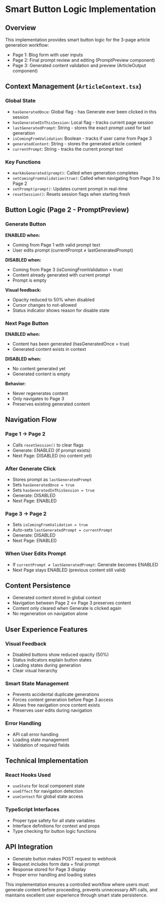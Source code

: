# Smart Button Logic Implementation

## Overview
This implementation provides smart button logic for the 3-page article generation workflow:
- Page 1: Blog form with user inputs
- Page 2: Final prompt review and editing (PromptPreview component)
- Page 3: Generated content validation and preview (ArticleOutput component)

## Context Management (`ArticleContext.tsx`)

### Global State
- `hasGeneratedOnce`: Global flag - has Generate ever been clicked in this session
- `hasGeneratedInThisSession`: Local flag - tracks current page session
- `lastGeneratedPrompt`: String - stores the exact prompt used for last generation
- `isComingFromValidation`: Boolean - tracks if user came from Page 3
- `generatedContent`: String - stores the generated article content
- `currentPrompt`: String - tracks the current prompt text

### Key Functions
- `markAsGenerated(prompt)`: Called when generation completes
- `setComingFromValidation(true)`: Called when navigating from Page 3 to Page 2
- `setPrompt(prompt)`: Updates current prompt in real-time
- `resetSession()`: Resets session flags when starting fresh

## Button Logic (Page 2 - PromptPreview)

### Generate Button
**ENABLED when:**
- Coming from Page 1 with valid prompt text
- User edits prompt (currentPrompt ≠ lastGeneratedPrompt)

**DISABLED when:**
- Coming from Page 3 (isComingFromValidation = true)
- Content already generated with current prompt
- Prompt is empty

**Visual feedback:**
- Opacity reduced to 50% when disabled
- Cursor changes to not-allowed
- Status indicator shows reason for disable state

### Next Page Button
**ENABLED when:**
- Content has been generated (hasGeneratedOnce = true)
- Generated content exists in context

**DISABLED when:**
- No content generated yet
- Generated content is empty

**Behavior:**
- Never regenerates content
- Only navigates to Page 3
- Preserves existing generated content

## Navigation Flow

### Page 1 → Page 2
- Calls `resetSession()` to clear flags
- Generate: ENABLED (if prompt exists)
- Next Page: DISABLED (no content yet)

### After Generate Click
- Stores prompt as `lastGeneratedPrompt`
- Sets `hasGeneratedOnce = true`
- Sets `hasGeneratedInThisSession = true`
- Generate: DISABLED
- Next Page: ENABLED

### Page 3 → Page 2
- Sets `isComingFromValidation = true`
- Auto-sets `lastGeneratedPrompt = currentPrompt`
- Generate: DISABLED
- Next Page: ENABLED

### When User Edits Prompt
- If `currentPrompt ≠ lastGeneratedPrompt`: Generate becomes ENABLED
- Next Page stays ENABLED (previous content still valid)

## Content Persistence
- Generated content stored in global context
- Navigation between Page 2 ↔ Page 3 preserves content
- Content only cleared when Generate is clicked again
- No regeneration on navigation alone

## User Experience Features

### Visual Feedback
- Disabled buttons show reduced opacity (50%)
- Status indicators explain button states
- Loading states during generation
- Clear visual hierarchy

### Smart State Management
- Prevents accidental duplicate generations
- Forces content generation before Page 3 access
- Allows free navigation once content exists
- Preserves user edits during navigation

### Error Handling
- API call error handling
- Loading state management
- Validation of required fields

## Technical Implementation

### React Hooks Used
- `useState` for local component state
- `useEffect` for navigation detection
- `useContext` for global state access

### TypeScript Interfaces
- Proper type safety for all state variables
- Interface definitions for context and props
- Type checking for button logic functions

## API Integration
- Generate button makes POST request to webhook
- Request includes form data + final prompt
- Response stored for Page 3 display
- Proper error handling and loading states

This implementation ensures a controlled workflow where users must generate content before proceeding, prevents unnecessary API calls, and maintains excellent user experience through smart state persistence.
